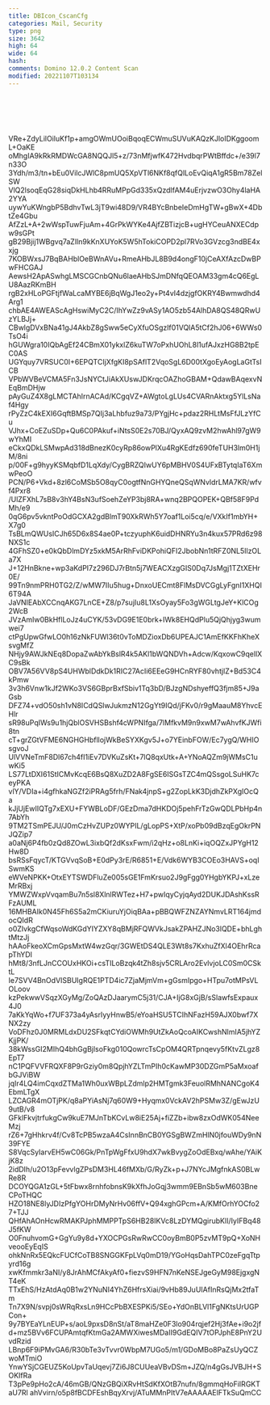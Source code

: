 ```yaml
---
title: DBIcon_CscanCfg
categories: Mail, Security
type: png
size: 3642
high: 64
wide: 64
hash: 
comments: Domino 12.0.2 Content Scan
modified: 20221107T103134
---
```

![DBIcon_CscanCfg][1]

[1]: data:image/png;base64,iVBORw0KGgoAAAANSUhEUgAAAEAAAABACAYAAACqaXHeAAAOAUlEQVR4nO1bCVRV
VRe+ZdyLilOiluKf1p+amgOWmUOoiBqoqECWmuSUVuKAQzKJloIDKggoomL+OaKE
oMhgIA9kRkRMDWcGA8NQQJl5+z/73nMfjwfK472HvdbqrPWtBffdc+/e39l7n33O
3Ydh/m3/tn+bEu0VilcJWlC8pmUQ5XpVTl6NKf8qfQlLoEvQiqA1gR5Bm78ZelSW
VlQ2lsoqEqG28siqDkHLhb4RRuMPpGd335xQzdlfAM4uErjvzwO3Ohy4laHA2YYA
uywYuKWngbP5BdhvTwL3jT9wi48D9/VR4BYcBnbeIeDmHgTW+gBwX+4DbtZe4Gbu
AfZzL+A+2wWspTuwFjuAm+4GrPkWYKe4AjfZBTizjcB+ugHYCeuANXECdpw9sGPt
gB29Bjij1WBgvq7aZIln9kKnXUYoK5W5hTokiCOPD2pl7RVo3GVzcg3ndBE4xxjg
7KOBWxsJ7BqBAHblOeBWnAVu+RmeAHbJL8B9d4ongF10jCeAXfAzcDwBPwFHCGAJ
AewsH2ApASwhgLMSCGCnbQNu6laeAHbSJmDNfqQEOAM33gm4cQ6EgLU8AazRKmBH
rgB2xHLoPGFtjfWaLcaMYBE6jBqWgJ1eo2y+Pt4vI4dzjgfOKRY4Bwmwdhd4Arg1
chbAE4AWEAScAgHswiMyC2C/IhYwZz9vASy1AO5zb54AlhDA8QS48QRwUzYLBJj+
CBwlgDVxBNa41gJ4AkbZ8gSww5eCyXfuOSgzlf01VQlA5tCf2hJ06+6WWs0TsO4i
hGUWgra10IQbAgEf24CBmX01ykxlZ6kuTW7oPxhUOhL8l1ufAJxzHG8B2tpEC0AS
UGYquy7VRSUC0I+6EPQTCIjXfgKI8pSAflT2VqoSgL6D00tXgoEyAogLaGtTsICB
VPbWVBeVCMA5Fn3JsNYCtJiAkXUswJDKrqcOAZhoGBAM+QdawBAqexvNEqBmDHjw
pAyGuZ4X8gLMCTAhIrnACAd/KCgqVZ+AWgtoLgLUs4CVARnAktxg5YlLsNaf4Hgy
rPyZzC4kEXI6GqftBMSp7QIj3aLhbfuz9a73/PYgjHc+pdaz2RHLtMsFfJLzYfCu
VJhx+CoEZuSDp+Qu6C0PAkuf+iNtsS0E2s70BJ/QyxAQ9zvM2hwAhl97gW9wYhMI
eCkxQDkLSMwpAd318dBnezK0cyRp86owPlXu4RgKEdfz690feTUH3lm0H1jM/8ni
p/00F+g9hyyKSMqbfD1LqXdy/CygBRZQIwUY6pMBHV0S4UFxBTytqIaT6XmwPeoO
PCN/P6+Vkd+8zl6CoMSb5O8qyC0ogtfNnGHYQneQSqWNvldrLMA7KR/wfvf4Pxr8
/UlZFXhL7sB8v3hY4BsN3ufSoehZeYP3bj8RA+wnq2BPQOPEK+QBf58F9PdMh/e9
0qG6pv5vkntPoOdGCXA2gdBlmT90XkRWh5Y7oaf1Loi5cq/e/VXkIf1mbYH+X7g0
TsBLmQWUsICJh65D6x8S4ae0P+tczyuphK6uidDHNRYu3n4kux57PRd6z98NXS1c
4GFhSZ0+e0kQbDlmDYz5xkM5ArRhFviDKPohiQFI2JbobNn1tRFZ0NL5IlzOLa7X
J+12HnBkne+wp3aKdPI7z296DJ7rBtn5j7WEACXzgGIS0Dq7JsMgj1TZtXEHr0E/
99Tn9nmPRH0TG2/Z/wMW7IIu5hug+DnxoUECmt8FlMsDVCGgLyFgnI1XHQI6T94A
JaVNIEAbXCCnqAKG7LnCE+Z8/p7sujIu8L1XsOyay5Fo3gWGLtgJeY+KlCOg2WcB
JVzAmIw0BkHflLoJz4uCYK/53vDG9E1E0brk+IWk8EHQdPlu5QjQhjyg3wumwei7
ctPgUpwGfwLO0h16zNkFUWl36t0vToMDZioxDb6UPEAJC1AmEfKKFhKheXsvgMfZ
NHjy9AWJkNEq8DopaZwAbYkBslR4k5AKl1bWQNDVh+Adcw/KqxowC9qellXC9sBk
OBV7A56VV8pS4UHWblDdkDk1RIC27AcIi6EEeG9HCnRYF80vhtjlZ+Bd53C4kPmw
3v3h6Vnw1kJf2WKo3VS6GBprBxfSbiv1Tq3bD/BJzgNDshyeffQ3fjm85+J9aGsb
DFZ74+vdO50sh1vN8ICdQSlwJukmzN12GgYt9IQd/jFKv0/r9gMaauM8YhvcEHlr
sR98uPqIWs9u1hjQblOSVHSBshf4cWPNIfga/7lMfkvM9n9xwM7wAhvfKJWfi8tn
cT+grZGtVFME6NGHGHbfllojWkBeSYXKgv5J+o7YEinbFOW/Ec7ygQ/WHIOsgvoJ
UlVVNeTmF8Dl67ch4fI1iEv7DVKuZsKt+7lQ8qxUtk+A+YNoAQZm9jWMsC1uwKi5
LS77LtDXI61StICMvKcqE6BsQ8XuZD2A8FgSE6ISGsTZC4mQSsgoLSuHK7ceyPKA
vlY/VDIa+i4gfhkaNGZf2iPRAg5frh/FNak4jnpS+g2ZopLkK3DjdhZkPXgIOcQa
kJjUjEwIIQTg7xEXU+FYWBLoDF/GEzDma7dHKDOj5pehFrTzGwQDLPbHp4n7AbYh
9TM2TSmPEJU/J0mCzHvZUPz0WYPIL/gLopPS+XtP/xoPb09dBzqEgOkrPNJQZip7
a0aNj6P4fb0zQd8ZOwL3ixbQf2dKsxFwm/i2qHz+o8LnKi+iqOQZxJPYgH12Hw8D
bsRSsFqycT/KTGVvqSoB+E0dPy3rE/R6851+E/Vdk6WYB3COEo3HAVS+oqISwmKS
eWVeNPKK+OtxEYTSWDFluZe005sGE1FmKrsuo2J9gFgg0YHgbYKPJ+xLzeMrRBxj
YMWZWxpVvqamBu7n5sl8XlnlRWTez+H7+pwIqyCyjqAyd2DUKJDAshKssRFzAUML
16MHBAIk0N45Fh6S5a2mCKiuruYjOiqBAa+pBBQWFZNZAYNmvLRT164jmdocQIdR
o0ZIvkgCfWqsoWdKGdYIYZXY8qBMjRFQWVkJsakZPAHZJNo3lQDE+bhLghtMtzJj
hAAoFkeoXCmGpsMxtW4wzGqr/3GWEtDS4QLE3Wt8s7KxhuZfXl4OEhrRcapThYDI
hMt8/3nfLJnCCOUxHKOi+csTILoBzqk4tZh8sjv5CRLAro2EvlvjoLC0Sm0CSktL
Ie7SVV4BnOdVISBUIgRQE1PTD4ic7ZjaMjmVm+gGsmIpgo+HTpu7otMPsVLOLoov
kzPekwwVSqzXGyMg/ZoQAzDJaarymC5j31/CJA+IjG8xGjB/sSlawfsExpaux4J0
7aKkYqWo+f7UF373a4yAsrIyyHnwB5/eYoaHSU5TCIhNFazH59AJX0bwf7XNX2zy
VoDFhz0J0MRMLdxDU2SFkqtCYdiOWMh9UtZkAoQcoAIKCwshNlmIA5jhYZKjjPK/
38kWssGI2MIhQ4bhGgBjlsoFkg010QowrcTsCpOM4QRTpnqevy5fKtvZLgz8EpT7
nC1PQFVVFRQXF8P9rGziy0m8QpjhYZLTmPIh0cKawMP30DZGmP5aMxoafbGJViBW
jqIr4LQ4imCqxdZTMa1Wh0uxWBpLZdmlp2HMTgmk3FeuolRMhNANCgoK4EbmLTgX
LZCAGR4mOTjPK/q8aPYiAsNj7q60W9+Hyqmx0VckAV2hPSMw3Z/gEwJzU9utB/v8
GFklFkvjtrfukgCw9kuE7MJnTbKCvLw8iE25Aj+fiZZb+ibw8zxOdWK054NeeMzj
rZ6+7gHhkrv4f/Cv8TcPB5wzaA4CsInnBnCB0YGSgBWZmHlN0jfouWDy9nN39FYE
S8VqcSyIarvEH5wC06Gk/PnTpWgFfxU9hdX7wkBvygZoOdEBxq/wAhe/YAiKjK8z
2idDIh/u2O13pFevvlgZPsDM3HL46fMXb/G/RyZk+p+J7NYcJMgfnkAS0BLwRe8R
DCOYQGA1zGL+5tFbwx8rnhfobnsK9kXfhJoGqj3wmm9EBnSb5wM603BneCPoTHQC
HZO18NE8lyJDIzPfgYOHrDMyNrHv06ffV+Q94xghGPcm+A/KMfOrhYOCfo27+TJJ
QHfAhAOnHcwRMAKPJphMMPPTpS6HB28IKVc8LzDYMQgirubKlI/IyIFBq48J5fKW
O0FnuhvomG+GgYu9y8d+YXOCPGsRwRwCC0oyBmB0P5zvMT9pQ+XoNHveooEyEqIS
ohkNnRx5EQkcFUCfCoTB8SNGGKFpLVq0mD19/YGoHqsDahTPC0zeFgqTtpyrd16g
xwKfmmkr3aNI/y8JrAhMCfAkyAf0+fiezvS9HFN7nKeNSEJgeGyM98EjgxgNT4eK
TTxEhS/HzAtdAq0B1w2YNuNI4YhZ6HfrsXiai/9vHb89JuUIAfInRsQjMx2tfaTm
Tn7X9N/svpj0sWRqRxsLn9HCcPbBXESPKi5/SEo+YdOnBLVl1FgNKtsUrUGPCon+
9y7BYEaYLnEUP+s/aoL9pxsD8nSt/aT8maHZe0F3lo904rqjef2Hj3fAe+i9o2jf
d+mz5BVv6FCUPAmtqfKtmGa2AMWXiwesMDaII9GdEQIV7tOPJphE8PnY2UvdRzid
LBnp6F9iPMvGA6/R30bTe3vTvvr0WbpM7UGo5/m1/GDoMBo8PaZsUyQCZwoMTmiO
YnwYSjCGEUZ5KoUpvTaUqevj7Zi6J8CUUeaVBvDSm+JZQ/n4gGsJVBJH+SOKIfRa
T3pPe9pHo2cA/46mGB/QNzGBQiXRvHtSdKfXOtB7nufn/8gmmqHoFiIRGKTaU7Rl
ahVvirn/o5p8fBCDFEshBqyXrvj/ATuMMnPItV7eAAAAAElFTkSuQmCC
